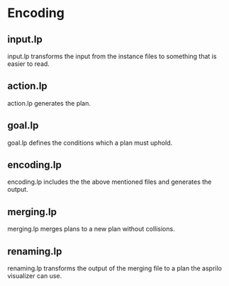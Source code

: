 # Encoding

## input.lp
input.lp transforms the input from the instance files to something that is easier to read.  

## action.lp
action.lp generates the plan.

## goal.lp
goal.lp defines the conditions which a plan must uphold.

## encoding.lp
encoding.lp includes the the above mentioned files and generates the output.

## merging.lp
merging.lp merges plans to a new plan without collisions.

## renaming.lp
renaming.lp transforms the output of the merging file to a plan the asprilo visualizer can use.
